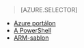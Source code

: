 > [AZURE.SELECTOR]
- [Azure portálon](../articles/virtual-network/virtual-networks-create-vnetpeering-arm-portal.md)
- [A PowerShell](../articles/virtual-network/virtual-networks-create-vnetpeering-arm-ps.md)
- [ARM-sablon](../articles/virtual-network/virtual-networks-create-vnetpeering-arm-template-click.md)